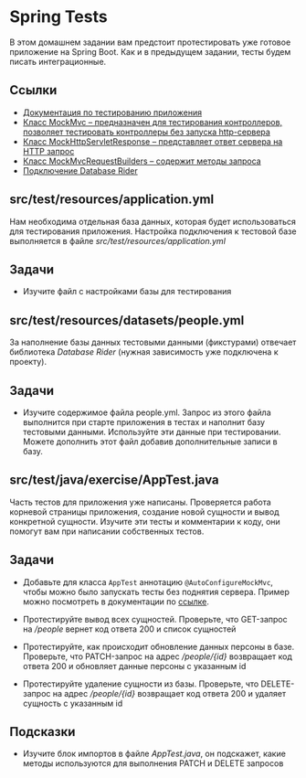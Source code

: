# Spring Tests

В этом домашнем задании вам предстоит протестировать уже готовое приложение на Spring Boot. Как и в предыдущем задании, тесты будем писать интеграционные.

## Ссылки

* [Документация по тестированию приложения](https://spring.io/guides/gs/testing-web/)
* [Класс MockMvc – предназначен для тестирования контроллеров, позволяет тестировать контроллеры без запуска http-сервера](https://docs.spring.io/spring-framework/docs/current/javadoc-api/org/springframework/test/web/servlet/MockMvc.html)
* [Класс MockHttpServletResponse – представляет ответ сервера на HTTP запрос](https://docs.spring.io/spring-framework/docs/current/javadoc-api/org/springframework/mock/web/MockHttpServletResponse.html)
* [Класс MockMvcRequestBuilders – содержит методы запроса](https://docs.spring.io/spring-framework/docs/current/javadoc-api/org/springframework/test/web/servlet/request/MockMvcRequestBuilders.html)
* [Подключение Database Rider](https://github.com/database-rider/database-rider#spring)

## src/test/resources/application.yml

Нам необходима отдельная база данных, которая будет использоваться для тестирования приложения. Настройка подключения к тестовой базе выполняется в файле *src/test/resources/application.yml*

## Задачи

* Изучите файл с настройками базы для тестирования

## src/test/resources/datasets/people.yml

За наполнение базы данных тестовыми данными (фикстурами) отвечает библиотека *Database Rider* (нужная зависимость уже подключена к проекту).

## Задачи

* Изучите содержимое файла people.yml. Запрос из этого файла выполнится при старте приложения в тестах и наполнит базу тестовыми данными. Используйте эти данные при тестировании. Можете дополнить этот файл добавив дополнительные записи в базу.

## src/test/java/exercise/AppTest.java

Часть тестов для приложения уже написаны. Проверяется работа корневой страницы приложения, создание новой сущности и вывод конкретной сущности. Изучите эти тесты и комментарии к коду, они помогут вам при написании собственных тестов.

## Задачи

* Добавьте для класса `AppTest` аннотацию `@AutoConfigureMockMvc`, чтобы можно было запускать тесты без поднятия сервера. Пример можно посмотреть в документации по [ссылке](https://spring.io/guides/gs/testing-web/).

* Протестируйте вывод всех сущностей. Проверьте, что GET-запрос на */people* вернет код ответа 200 и список сущностей

* Протестируйте, как происходит обновление данных персоны в базе. Проверьте, что PATCH-запрос на адрес */people/{id}* возвращает код ответа 200 и обновляет данные персоны с указанным id

* Протестируйте удаление сущности из базы. Проверьте, что DELETE-запрос на адрес */people/{id}* возвращает код ответа 200 и удаляет сущность с указанным id

## Подсказки

* Изучите блок импортов в файле *AppTest.java*, он подскажет, какие методы используются для выполнения PATCH и DELETE запросов
